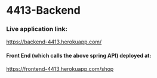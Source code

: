 # 4413-Backend

### Live application link:

  https://backend-4413.herokuapp.com/
  
#### Front End (which calls the above spring API) deployed at:
  
  https://frontend-4413.herokuapp.com/shop
